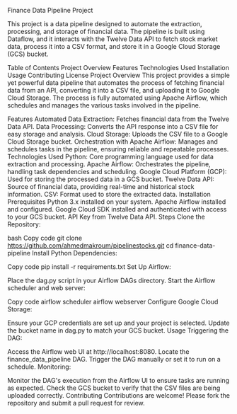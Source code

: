 Finance Data Pipeline Project

This project is a data pipeline designed to automate the extraction, processing, and storage of financial data. The pipeline is built using Dataflow, and it interacts with the Twelve Data API to fetch stock market data, process it into a CSV format, and store it in a Google Cloud Storage (GCS) bucket.

Table of Contents
Project Overview
Features
Technologies Used
Installation
Usage
Contributing
License
Project Overview
This project provides a simple yet powerful data pipeline that automates the process of fetching financial data from an API, converting it into a CSV file, and uploading it to Google Cloud Storage. The process is fully automated using Apache Airflow, which schedules and manages the various tasks involved in the pipeline.

Features
Automated Data Extraction: Fetches financial data from the Twelve Data API.
Data Processing: Converts the API response into a CSV file for easy storage and analysis.
Cloud Storage: Uploads the CSV file to a Google Cloud Storage bucket.
Orchestration with Apache Airflow: Manages and schedules tasks in the pipeline, ensuring reliable and repeatable processes.
Technologies Used
Python: Core programming language used for data extraction and processing.
Apache Airflow: Orchestrates the pipeline, handling task dependencies and scheduling.
Google Cloud Platform (GCP): Used for storing the processed data in a GCS bucket.
Twelve Data API: Source of financial data, providing real-time and historical stock information.
CSV: Format used to store the extracted data.
Installation
Prerequisites
Python 3.x installed on your system.
Apache Airflow installed and configured.
Google Cloud SDK installed and authenticated with access to your GCS bucket.
API Key from Twelve Data API.
Steps
Clone the Repository:


bash
Copy code
git clone https://github.com/ahmedmakroum/pipelinestocks.git
cd finance-data-pipeline
Install Python Dependencies:



Copy code
pip install -r requirements.txt
Set Up Airflow:

Place the dag.py script in your Airflow DAGs directory.
Start the Airflow scheduler and web server:


Copy code
airflow scheduler
airflow webserver
Configure Google Cloud Storage:

Ensure your GCP credentials are set up and your project is selected.
Update the bucket name in dag.py to match your GCS bucket.
Usage
Triggering the DAG:


Access the Airflow web UI at http://localhost:8080.
Locate the finance_data_pipeline DAG.
Trigger the DAG manually or set it to run on a schedule.
Monitoring:


Monitor the DAG's execution from the Airflow UI to ensure tasks are running as expected.
Check the GCS bucket to verify that the CSV files are being uploaded correctly.
Contributing
Contributions are welcome! Please fork the repository and submit a pull request for review.


